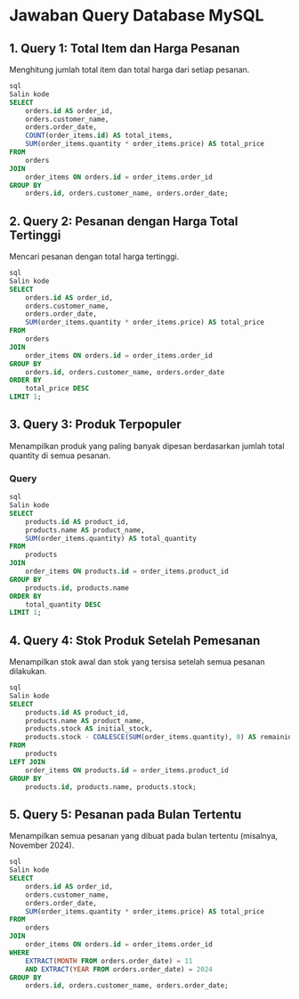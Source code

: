 # Jawaban Query Database MySQL

## 1. Query 1: Total Item dan Harga Pesanan

Menghitung jumlah total item dan total harga dari setiap pesanan.


```sql
sql
Salin kode
SELECT
    orders.id AS order_id,
    orders.customer_name,
    orders.order_date,
    COUNT(order_items.id) AS total_items,
    SUM(order_items.quantity * order_items.price) AS total_price
FROM
    orders
JOIN
    order_items ON orders.id = order_items.order_id
GROUP BY
    orders.id, orders.customer_name, orders.order_date;

```


## 2. Query 2: Pesanan dengan Harga Total Tertinggi


Mencari pesanan dengan total harga tertinggi.


```sql
sql
Salin kode
SELECT
    orders.id AS order_id,
    orders.customer_name,
    orders.order_date,
    SUM(order_items.quantity * order_items.price) AS total_price
FROM
    orders
JOIN
    order_items ON orders.id = order_items.order_id
GROUP BY
    orders.id, orders.customer_name, orders.order_date
ORDER BY
    total_price DESC
LIMIT 1;

```


## 3. Query 3: Produk Terpopuler


Menampilkan produk yang paling banyak dipesan berdasarkan jumlah total quantity di semua pesanan.

### Query

```sql
sql
Salin kode
SELECT
    products.id AS product_id,
    products.name AS product_name,
    SUM(order_items.quantity) AS total_quantity
FROM
    products
JOIN
    order_items ON products.id = order_items.product_id
GROUP BY
    products.id, products.name
ORDER BY
    total_quantity DESC
LIMIT 1;

```

## 4. Query 4: Stok Produk Setelah Pemesanan


Menampilkan stok awal dan stok yang tersisa setelah semua pesanan dilakukan.


```sql
sql
Salin kode
SELECT
    products.id AS product_id,
    products.name AS product_name,
    products.stock AS initial_stock,
    products.stock - COALESCE(SUM(order_items.quantity), 0) AS remaining_stock
FROM
    products
LEFT JOIN
    order_items ON products.id = order_items.product_id
GROUP BY
    products.id, products.name, products.stock;

```

## 5. Query 5: Pesanan pada Bulan Tertentu

Menampilkan semua pesanan yang dibuat pada bulan tertentu (misalnya, November 2024).


```sql
sql
Salin kode
SELECT
    orders.id AS order_id,
    orders.customer_name,
    orders.order_date,
    SUM(order_items.quantity * order_items.price) AS total_price
FROM
    orders
JOIN
    order_items ON orders.id = order_items.order_id
WHERE
    EXTRACT(MONTH FROM orders.order_date) = 11
    AND EXTRACT(YEAR FROM orders.order_date) = 2024
GROUP BY
    orders.id, orders.customer_name, orders.order_date;

```

